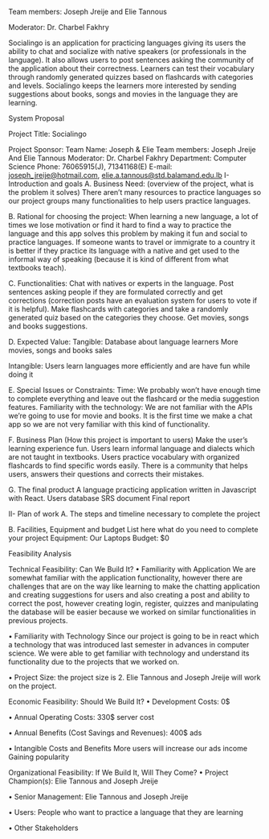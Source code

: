 Team members: Joseph Jreije and Elie Tannous

Moderator: Dr. Charbel Fakhry

Socialingo is an application for practicing languages giving its users the ability to chat and socialize with native speakers (or professionals in the language). It also allows users to post sentences asking the community of the application about their correctness. Learners can test their vocabulary through randomly generated quizzes based on flashcards with categories and levels. Socialingo keeps the learners more interested by sending suggestions about books, songs and movies in the language they are learning.

System Proposal

Project Title: Socialingo

Project Sponsor: Team Name: Joseph & Elie Team members: Joseph Jreije And Elie Tannous Moderator: Dr. Charbel Fakhry Department: Computer Science Phone: 76065915(J), 71341168(E) E-mail: joseph_jreije@hotmail.com, elie.a.tannous@std.balamand.edu.lb I- Introduction and goals A. Business Need: (overview of the project, what is the problem it solves) There aren’t many resources to practice languages so our project groups many functionalities to help users practice languages.

B. Rational for choosing the project: When learning a new language, a lot of times we lose motivation or find it hard to find a way to practice the language and this app solves this problem by making it fun and social to practice languages. If someone wants to travel or immigrate to a country it is better if they practice its language with a native and get used to the informal way of speaking (because it is kind of different from what textbooks teach).

C. Functionalities: Chat with natives or experts in the language. Post sentences asking people if they are formulated correctly and get corrections (correction posts have an evaluation system for users to vote if it is helpful). Make flashcards with categories and take a randomly generated quiz based on the categories they choose. Get movies, songs and books suggestions.

D. Expected Value: Tangible: Database about language learners More movies, songs and books sales

Intangible: Users learn languages more efficiently and are have fun while doing it

E. Special Issues or Constraints: Time: We probably won’t have enough time to complete everything and leave out the flashcard or the media suggestion features. Familiarity with the technology: We are not familiar with the APIs we’re going to use for movie and books. It is the first time we make a chat app so we are not very familiar with this kind of functionality.

F. Business Plan (How this project is important to users) Make the user’s learning experience fun. Users learn informal language and dialects which are not taught in textbooks. Users practice vocabulary with organized flashcards to find specific words easily. There is a community that helps users, answers their questions and corrects their mistakes.

G. The final product A language practicing application written in Javascript with React. Users database SRS document Final report

II- Plan of work A. The steps and timeline necessary to complete the project

B. Facilities, Equipment and budget List here what do you need to complete your project Equipment: Our Laptops Budget: $0

Feasibility Analysis

Technical Feasibility: Can We Build It? • Familiarity with Application We are somewhat familiar with the application functionality, however there are challenges that are on the way like learning to make the chatting application and creating suggestions for users and also creating a post and ability to correct the post, however creating login, register, quizzes and manipulating the database will be easier because we worked on similar functionalities in previous projects.

• Familiarity with Technology Since our project is going to be in react which a technology that was introduced last semester in advances in computer science. We were able to get familiar with technology and understand its functionality due to the projects that we worked on.

• Project Size: the project size is 2. Elie Tannous and Joseph Jreije will work on the project.

Economic Feasibility: Should We Build It? • Development Costs: 0$

• Annual Operating Costs: 330$ server cost

• Annual Benefits (Cost Savings and Revenues): 400$ ads

• Intangible Costs and Benefits More users will increase our ads income Gaining popularity

Organizational Feasibility: If We Build It, Will They Come? • Project Champion(s): Elie Tannous and Joseph Jreije

• Senior Management: Elie Tannous and Joseph Jreije

• Users: People who want to practice a language that they are learning

• Other Stakeholders